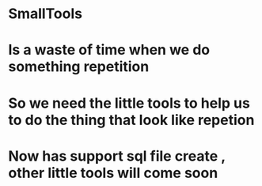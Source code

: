 # SmallTools
# Is a waste of time when we  do something  repetition
# So we need the little tools to help us to do the thing that look like repetion
# Now has support sql file create , other little tools will come soon